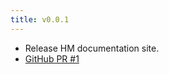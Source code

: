 ```yaml
---
title: v0.0.1
---
```


- Release HM documentation site.
- [GitHub PR #1](https://github.com/humanmade/just-the-hm-docs/pull/1)
